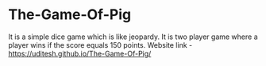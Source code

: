 # The-Game-Of-Pig

It is a simple dice game which is like jeopardy. It is two player game where a player wins if the score equals 150 points.
Website link - https://uditesh.github.io/The-Game-Of-Pig/
